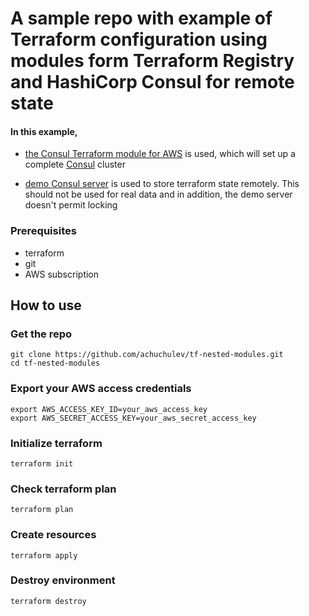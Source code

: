 # A sample repo with example of Terraform configuration using modules form Terraform Registry and HashiCorp Consul for remote state

#### In this example, 

- [the Consul Terraform module for AWS](https://registry.terraform.io/modules/hashicorp/consul/aws) is used, which will set up a complete [Consul](https://www.consul.io/) cluster

- [demo Consul server](https://demo.consul.io/) is used to store terraform state remotely. This should not be used for real data and in addition, the demo server doesn't permit locking

### Prerequisites

- terraform
- git
- AWS subscription

## How to use

### Get the repo

```
git clone https://github.com/achuchulev/tf-nested-modules.git
cd tf-nested-modules
```

### Export your AWS access credentials

```
export AWS_ACCESS_KEY_ID=your_aws_access_key
export AWS_SECRET_ACCESS_KEY=your_aws_secret_access_key
```

### Initialize terraform

```
terraform init
```

### Check terraform plan

```
terraform plan
```

### Create resources

```
terraform apply
```

### Destroy environment

```
terraform destroy
```
